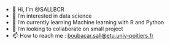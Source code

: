 - 👋 Hi, I’m @SALLBCR
- 👀 I’m interested in data science
- 🌱 I’m currently learning Machine learning with R and Python 
- 💞️ I’m looking to collaborate on small project 
- 📫 How to reach me : boubacar.sall@etu.univ-poitiers.fr

<!---
SALLBCR/SALLBCR is a ✨ special ✨ repository because its `README.md` (this file) appears on your GitHub profile.
You can click the Preview link to take a look at your changes.
--->

